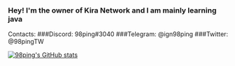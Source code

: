 ### Hey! I'm the owner of Kira Network and I am mainly learning java

Contacts: 
###Discord: 98ping#3040
###Telegram: @ign98ping
###Twitter: @98pingTW

[![98ping's GitHub stats](https://github-readme-stats.vercel.app/api?username=98ping)](https://github.com/anuraghazra/github-readme-stats)
